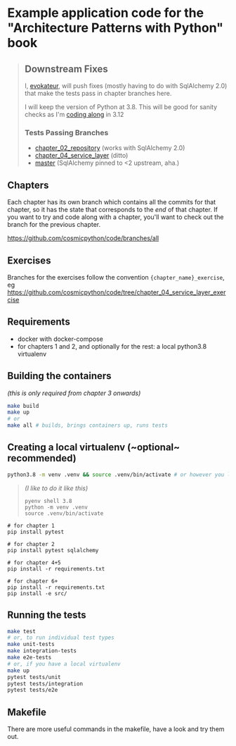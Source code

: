 # Example application code for the "Architecture Patterns with Python" book

>## Downstream Fixes
>
>I, [evokateur](https://github.com/evokateur), will push fixes (mostly having to do
>with SqlAlchemy 2.0) that make the tests pass in chapter branches here.
>
>I will keep the version of Python at 3.8. This will be good for sanity checks as I'm
>[coding along](https://github.com/evokateur/python-architecture) in 3.12
>
>### Tests Passing Branches
>
> - [chapter_02_repository](https://github.com/evokateur/python-architecture-code/tree/chapter_02_repository) (works with SqlAlchemy 2.0)
> - [chapter_04_service_layer](https://github.com/evokateur/python-architecture-code/tree/chapter_04_service_layer) (ditto)
> - [master](https://github.com/evokateur/python-architecture-code) (SqlAlchemy pinned to <2 upstream, aha.)

## Chapters

Each chapter has its own branch which contains all the commits for that chapter,
so it has the state that corresponds to the _end_ of that chapter.
If you want to try and code along with a chapter,
you'll want to check out the branch for the previous chapter.

<https://github.com/cosmicpython/code/branches/all>

## Exercises

Branches for the exercises follow the convention `{chapter_name}_exercise`,
eg <https://github.com/cosmicpython/code/tree/chapter_04_service_layer_exercise>

## Requirements

- docker with docker-compose
- for chapters 1 and 2, and optionally for the rest: a local python3.8 virtualenv

## Building the containers

_(this is only required from chapter 3 onwards)_

```sh
make build
make up
# or
make all # builds, brings containers up, runs tests
```

## Creating a local virtualenv (~optional~ recommended)

```sh
python3.8 -m venv .venv && source .venv/bin/activate # or however you like to create virtualenvs
```

>_(I like to do it like this)_
>
>```
>pyenv shell 3.8
>python -m venv .venv
>source .venv/bin/activate
>```

```
# for chapter 1
pip install pytest 

# for chapter 2
pip install pytest sqlalchemy

# for chapter 4+5
pip install -r requirements.txt

# for chapter 6+
pip install -r requirements.txt
pip install -e src/
```

<!-- TODO: use a make pipinstall command -->

## Running the tests

```sh
make test
# or, to run individual test types
make unit-tests
make integration-tests
make e2e-tests
# or, if you have a local virtualenv
make up
pytest tests/unit
pytest tests/integration
pytest tests/e2e
```

## Makefile

There are more useful commands in the makefile, have a look and try them out.

